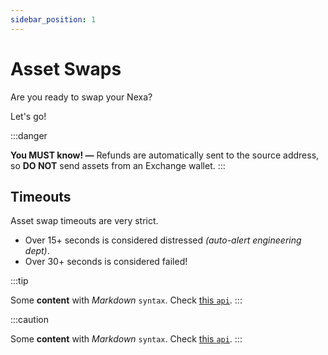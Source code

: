 ```yaml
---
sidebar_position: 1
---
```


# Asset Swaps

Are you ready to swap your Nexa?

Let's go!

:::danger

__You MUST know! —__ Refunds are automatically sent to the source address, so __DO NOT__ send assets from an Exchange wallet.
:::

## Timeouts

Asset swap timeouts are very strict.

- Over 15+ seconds is considered distressed _(auto-alert engineering dept)_.
- Over 30+ seconds is considered failed!

:::tip

Some **content** with _Markdown_ `syntax`. Check [this `api`](#).
:::

:::caution

Some **content** with _Markdown_ `syntax`. Check [this `api`](#).
:::
